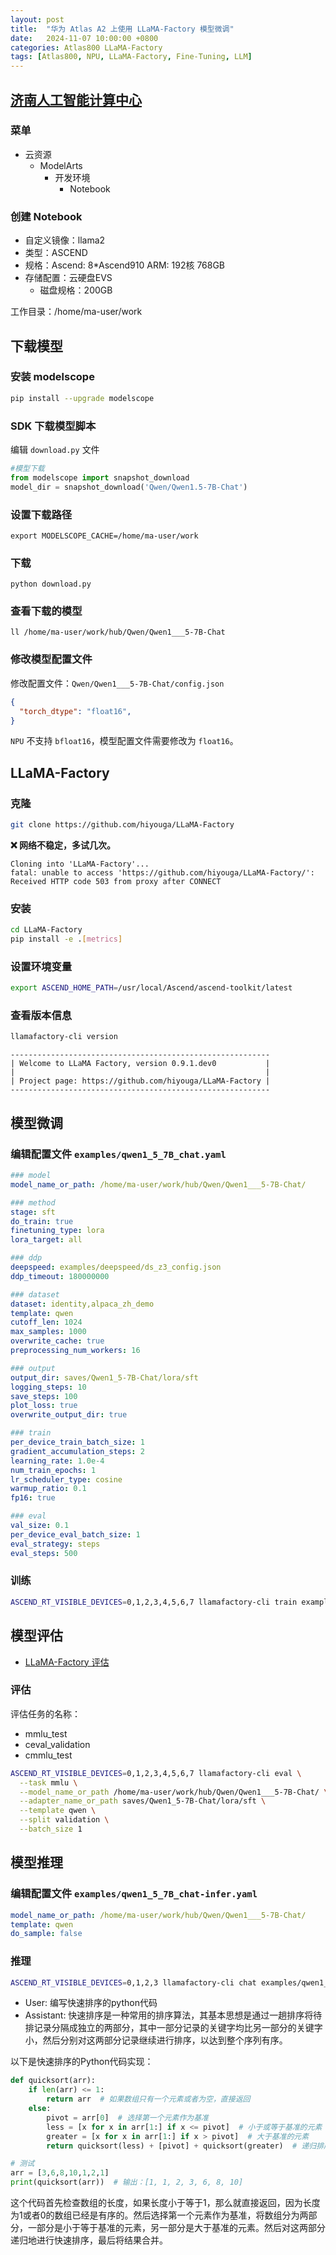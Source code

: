 ```yaml
---
layout: post
title:  "华为 Atlas A2 上使用 LLaMA-Factory 模型微调"
date:   2024-11-07 10:00:00 +0800
categories: Atlas800 LLaMA-Factory
tags: [Atlas800, NPU, LLaMA-Factory, Fine-Tuning, LLM]
---
```


## [济南人工智能计算中心](https://uconsole.jnaicc.com/)

### 菜单

- 云资源
  - ModelArts
    - 开发环境
      - Notebook

### 创建 Notebook

- 自定义镜像：llama2
- 类型：ASCEND
- 规格：Ascend: 8*Ascend910 ARM: 192核 768GB
- 存储配置：云硬盘EVS
  - 磁盘规格：200GB

工作目录：/home/ma-user/work


## 下载模型

### 安装 modelscope

```bash
pip install --upgrade modelscope
```

### SDK 下载模型脚本

编辑 `download.py` 文件

```python
#模型下载
from modelscope import snapshot_download
model_dir = snapshot_download('Qwen/Qwen1.5-7B-Chat')
```

### 设置下载路径

```shell
export MODELSCOPE_CACHE=/home/ma-user/work
```

### 下载

```shell
python download.py
```

### 查看下载的模型

```shell
ll /home/ma-user/work/hub/Qwen/Qwen1___5-7B-Chat
```

### 修改模型配置文件

修改配置文件：`Qwen/Qwen1___5-7B-Chat/config.json`
```json
{
  "torch_dtype": "float16",
}
```

`NPU` 不支持 `bfloat16`，模型配置文件需要修改为 `float16`。


## LLaMA-Factory

### 克隆

```bash
git clone https://github.com/hiyouga/LLaMA-Factory
```

**❌ 网络不稳定，多试几次。**

```
Cloning into 'LLaMA-Factory'...
fatal: unable to access 'https://github.com/hiyouga/LLaMA-Factory/': Received HTTP code 503 from proxy after CONNECT
```

### 安装
  
```bash
cd LLaMA-Factory
pip install -e .[metrics]
```

### 设置环境变量

```bash
export ASCEND_HOME_PATH=/usr/local/Ascend/ascend-toolkit/latest
```

### 查看版本信息

```bash
llamafactory-cli version
```
```
----------------------------------------------------------
| Welcome to LLaMA Factory, version 0.9.1.dev0           |
|                                                        |
| Project page: https://github.com/hiyouga/LLaMA-Factory |
----------------------------------------------------------
```


## 模型微调

### 编辑配置文件 `examples/qwen1_5_7B_chat.yaml`

```yaml
### model
model_name_or_path: /home/ma-user/work/hub/Qwen/Qwen1___5-7B-Chat/

### method
stage: sft
do_train: true
finetuning_type: lora
lora_target: all

### ddp
deepspeed: examples/deepspeed/ds_z3_config.json
ddp_timeout: 180000000

### dataset
dataset: identity,alpaca_zh_demo
template: qwen
cutoff_len: 1024
max_samples: 1000
overwrite_cache: true
preprocessing_num_workers: 16

### output
output_dir: saves/Qwen1_5-7B-Chat/lora/sft
logging_steps: 10
save_steps: 100
plot_loss: true
overwrite_output_dir: true

### train
per_device_train_batch_size: 1
gradient_accumulation_steps: 2
learning_rate: 1.0e-4
num_train_epochs: 1
lr_scheduler_type: cosine
warmup_ratio: 0.1
fp16: true

### eval
val_size: 0.1
per_device_eval_batch_size: 1
eval_strategy: steps
eval_steps: 500
```

### 训练

```bash
ASCEND_RT_VISIBLE_DEVICES=0,1,2,3,4,5,6,7 llamafactory-cli train examples/qwen1_5_7B_chat.yaml
```


## 模型评估
- [LLaMA-Factory 评估](https://llamafactory.readthedocs.io/zh-cn/latest/getting_started/eval.html)

### 评估

评估任务的名称：
- mmlu_test
- ceval_validation
- cmmlu_test

```bash
ASCEND_RT_VISIBLE_DEVICES=0,1,2,3,4,5,6,7 llamafactory-cli eval \
  --task mmlu \
  --model_name_or_path /home/ma-user/work/hub/Qwen/Qwen1___5-7B-Chat/ \
  --adapter_name_or_path saves/Qwen1_5-7B-Chat/lora/sft \
  --template qwen \
  --split validation \
  --batch_size 1
```


## 模型推理

### 编辑配置文件 `examples/qwen1_5_7B_chat-infer.yaml`

```yaml
model_name_or_path: /home/ma-user/work/hub/Qwen/Qwen1___5-7B-Chat/
template: qwen
do_sample: false
```

### 推理

```bash
ASCEND_RT_VISIBLE_DEVICES=0,1,2,3 llamafactory-cli chat examples/qwen1_5_7B_chat-infer.yaml
```

- User: 编写快速排序的python代码
- Assistant: 
快速排序是一种常用的排序算法，其基本思想是通过一趟排序将待排记录分隔成独立的两部分，其中一部分记录的关键字均比另一部分的关键字小，然后分别对这两部分记录继续进行排序，以达到整个序列有序。

以下是快速排序的Python代码实现：

```python
def quicksort(arr):
    if len(arr) <= 1:
        return arr  # 如果数组只有一个元素或者为空，直接返回
    else:
        pivot = arr[0]  # 选择第一个元素作为基准
        less = [x for x in arr[1:] if x <= pivot]  # 小于或等于基准的元素
        greater = [x for x in arr[1:] if x > pivot]  # 大于基准的元素
        return quicksort(less) + [pivot] + quicksort(greater)  # 递归排序两部分并合并

# 测试
arr = [3,6,8,10,1,2,1]
print(quicksort(arr))  # 输出：[1, 1, 2, 3, 6, 8, 10]
```

这个代码首先检查数组的长度，如果长度小于等于1，那么就直接返回，因为长度为1或者0的数组已经是有序的。然后选择第一个元素作为基准，将数组分为两部分，一部分是小于等于基准的元素，另一部分是大于基准的元素。然后对这两部分递归地进行快速排序，最后将结果合并。

